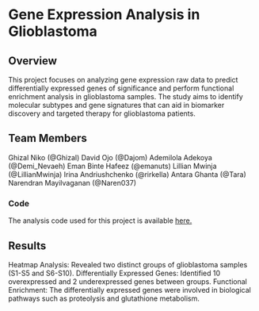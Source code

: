 # Gene Expression Analysis in Glioblastoma
## Overview
This project focuses on analyzing gene expression raw data to predict differentially expressed genes of significance and perform functional enrichment analysis in glioblastoma samples. The study aims to identify molecular subtypes and gene signatures that can aid in biomarker discovery and targeted therapy for glioblastoma patients.

## Team Members
Ghizal Niko (@Ghizal)
David Ojo (@Dajom)
Ademilola Adekoya (@Demi_Nevaeh)
Eman Binte Hafeez (@emanuts)
Lillian Mwinja (@LillianMwinja)
Irina Andriushchenko (@rirkella)
Antara Ghanta (@Tara)
Narendran Mayilvaganan (@Naren037)
### Code
The analysis code used for this project is available [here.](https://github.com/demi-nevaeh/hackbio-cancer-internship/blob/main/STAGE%202/Code.R)


## Results
Heatmap Analysis: Revealed two distinct groups of glioblastoma samples (S1-S5 and S6-S10).
Differentially Expressed Genes: Identified 10 overexpressed and 2 underexpressed genes between groups.
Functional Enrichment: The differentially expressed genes were involved in biological pathways such as proteolysis and glutathione metabolism.
